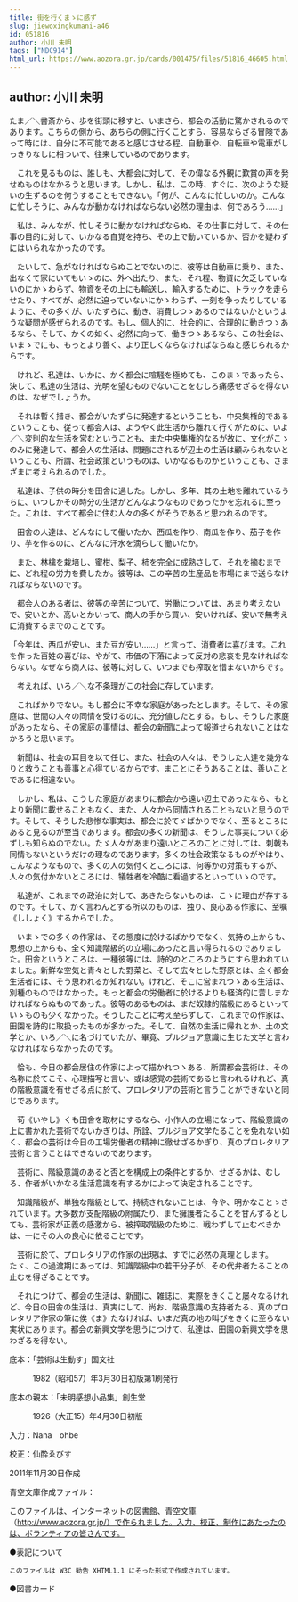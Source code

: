 ```yaml
---
title: 街を行くまゝに感ず
slug: jiewoxingkumani-a46
id: 051816
author: 小川 未明
tags: ["NDC914"]
html_url: https://www.aozora.gr.jp/cards/001475/files/51816_46605.html
---
```


## author: 小川 未明

たま／＼書斎から、歩を街頭に移すと、いまさら、都会の活動に驚かされるのであります。こちらの側から、あちらの側に行くことすら、容易ならざる冒険であって時には、自分に不可能であると感じさせる程、自動車や、自転車や電車がしっきりなしに相ついで、往来しているのであります。

　これを見るものは、誰しも、大都会に対して、その偉なる外観に歎賞の声を発せぬものはなかろうと思います。しかし、私は、この時、すぐに、次のような疑いの生ずるのを何うすることもできない。「何が、こんなに忙しいのか。こんなに忙しそうに、みんなが動かなければならない必然の理由は、何であろう……」

　私は、みんなが、忙しそうに動かなければならぬ、その仕事に対して、その仕事の目的に対して、いかなる自覚を持ち、その上で動いているか、否かを疑わずにはいられなかったのです。

　たいして、急がなければならぬことでないのに、彼等は自動車に乗り、また、出なくて家にいてもいゝのに、外へ出たり、また、それ程、物資に欠乏していないのにかゝわらず、物資をその上にも輸送し、輸入するために、トラックを走らせたり、すべてが、必然に迫っていないにかゝわらず、一刻を争ったりしているように、その多くが、いたずらに、動き、消費しつゝあるのではないかというような疑問が感ぜられるのです。もし、個人的に、社会的に、合理的に動きつゝあるなら、そして、かくの如く、必然に向って、働きつゝあるなら、この社会は、いまゝでにも、もっとより善く、より正しくならなければならぬと感じられるからです。

　けれど、私達は、いかに、かく都会に喧騒を極めても、このまゝであったら、決して、私達の生活は、光明を望むものでないことをむしろ痛感せざるを得ないのは、なぜでしょうか。

　それは暫く措き、都会がいたずらに発達するということも、中央集権的であるということも、従って都会人は、ようやく此生活から離れて行くがために、いよ／＼変則的な生活を営むということも、また中央集権的なるが故に、文化がこゝのみに発達して、都会人の生活は、問題にされるが辺土の生活は顧みられないということも、所謂、社会政策というものは、いかなるものかということも、さまざまに考えられるのでした。

　私達は、子供の時分を田舎に過した。しかし、多年、其の土地を離れているうちに、いつしかその時分の生活がどんなようなものであったかを忘れるに至った。これは、すべて都会に住む人々の多くがそうであると思われるのです。

　田舎の人達は、どんなにして働いたか、西瓜を作り、南瓜を作り、茄子を作り、芋を作るのに、どんなに汗水を滴らして働いたか。

　また、林檎を栽培し、蜜柑、梨子、柿を完全に成熟さして、それを摘むまでに、どれ程の労力を費したか。彼等は、この辛苦の生産品を市場にまで送らなければならないのです。

　都会人のある者は、彼等の辛苦について、労働については、あまり考えないで、安いとか、高いとかいって、商人の手から買い、安いければ、安いで無考えに消費するまでのことです。

「今年は、西瓜が安い、また豆が安い……」と言って、消費者は喜びます。これを作った百姓の喜びは、やがて、市価の下落によって反対の悲哀を見なければならない。なぜなら商人は、彼等に対して、いつまでも搾取を惜まないからです。

　考えれば、いろ／＼な不条理がこの社会に存しています。

　こればかりでない。もし都会に不幸な家庭があったとします。そして、その家庭は、世間の人々の同情を受けるのに、充分値したとする。もし、そうした家庭があったなら、その家庭の事情は、都会の新聞によって報道せられないことはなかろうと思います。

　新聞は、社会の耳目を以て任じ、また、社会の人々は、そうした人達を幾分なりと救うことも善事と心得ているからです。まことにそうあることは、善いことであるに相違ない。

　しかし、私は、こうした家庭があまりに都会から遠い辺土であったなら、もとより新聞に載せることもなく、また、人々から同情されることもないと思うのです。そして、そうした悲惨な事実は、都会に於てゞばかりでなく、至るところにあると見るのが至当であります。都会の多くの新聞は、そうした事実について必ずしも知らぬのでない。たゞ人々があまり遠いところのことに対しては、刺戟も同情もないというだけの理なのであります。多くの社会政策なるものがやはり、こんなようなもので、多くの人の気付くところには、何等かの対策もするが、人々の気付かないところには、犠牲者を冷酷に看過するといっていゝのです。

　私達が、これまでの政治に対して、あきたらないものは、こゝに理由が存するのです。そして、かく言わんとする所以のものは、独り、良心ある作家に、至嘱《ししょく》するからでした。

　いまゝでの多くの作家は、その態度に於けるばかりでなく、気持の上からも、思想の上からも、全く知識階級的の立場にあったと言い得られるのでありました。田舎というところは、一種彼等には、詩的のところのようにすら思われていました。新鮮な空気と青々とした野菜と、そして広々とした野原とは、全く都会生活者には、そう思われるか知れない。けれど、そこに営まれつゝある生活は、別種のものではなかった。もっと都会の労働者に於けるよりも経済的に苦しまなければならぬものであった。彼等のあるものは、まだ奴隷的階級にあるといっていゝものも少くなかった。そうしたことに考え至らずして、これまでの作家は、田園を詩的に取扱ったものが多かった。そして、自然の生活に帰れとか、土の文学とか、いろ／＼に名づけていたが、畢竟、ブルジョア意識に生じた文学と言わなければならなかったのです。

　恰も、今日の都会居住の作家によって描かれつゝある、所謂都会芸術は、その名称に於てこそ、心理描写と言い、或は感覚の芸術であると言われるけれど、真の階級意識を有せざる点に於て、プロレタリアの芸術と言うことができないと同じであります。

　苟《いやし》くも田舎を取材にするなら、小作人の立場になって、階級意識の上に書かれた芸術でないかぎりは、所詮、ブルジョア文学たることを免れない如く、都会の芸術は今日の工場労働者の精神に徹せざるかぎり、真のプロレタリア芸術と言うことはできないのであります。

　芸術に、階級意識のあると否とを構成上の条件とするか、せざるかは、むしろ、作者がいかなる生活意識を有するかによって決定されることです。

　知識階級が、単独な階級として、持続されないことは、今や、明かなことゝされています。大多数が支配階級の附属たり、また擁護者たることを甘んずるとしても、芸術家が正義の感激から、被搾取階級のために、戦わずして止むべきかは、一にその人の良心に依ることです。

　芸術に於て、プロレタリアの作家の出現は、すでに必然の真理とします。たゞ、この過渡期にあっては、知識階級中の若干分子が、その代弁者たることの止むを得ざることです。

　それにつけて、都会の生活は、新聞に、雑誌に、実際をきくこと屡々なるけれど、今日の田舎の生活は、真実にして、尚お、階級意識の支持者たる、真のプロレタリア作家の筆に俟《ま》たなければ、いまだ真の地の叫びをきくに至らない実状にあります。都会の新興文学を思うにつけて、私達は、田園の新興文学を思わざるを得ない。













底本：「芸術は生動す」国文社

　　　1982（昭和57）年3月30日初版第1刷発行

底本の親本：「未明感想小品集」創生堂

　　　1926（大正15）年4月30日初版

入力：Nana　ohbe

校正：仙酔ゑびす

2011年11月30日作成

青空文庫作成ファイル：

このファイルは、インターネットの図書館、青空文庫（http://www.aozora.gr.jp/）で作られました。入力、校正、制作にあたったのは、ボランティアの皆さんです。











●表記について


	このファイルは W3C 勧告 XHTML1.1 にそった形式で作成されています。







●図書カード